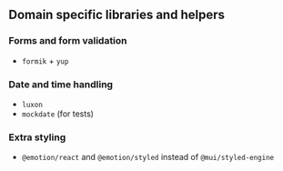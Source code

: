 ## Domain specific libraries and helpers

### Forms and form validation

- `formik` + `yup`

### Date and time handling

- `luxon`
- `mockdate` (for tests)

### Extra styling

- `@emotion/react` and `@emotion/styled` instead of `@mui/styled-engine`
